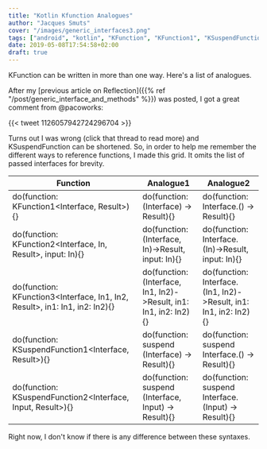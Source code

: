 ```yaml
---
title: "Kotlin Kfunction Analogues"
author: "Jacques Smuts"
cover: "/images/generic_interfaces3.png"
tags: ["android", "kotlin", "KFunction", "KFunction1", "KSuspendFunction", "KSuspendFunction1"]
date: 2019-05-08T17:54:58+02:00
draft: true
---
```


KFunction can be written in more than one way. Here's a list of analogues.

<!--more-->

After my [previous article on Reflection]({{% ref "/post/generic_interface_and_methods" %}}) was posted, I got a great comment from @pacoworks:

{{< tweet 1126057942724296704 >}}

Turns out I was wrong (click that thread to read more) and KSuspendFunction can be shortened. So, in order to help me remember the different ways to reference functions, I made this grid. It omits the list of passed interfaces for brevity.


| Function  | Analogue1 | Analogue2 |
| ------------- | ------------- | ------------- |
| do(function: KFunction1\<Interface, Result\>){} | do(function: (Interface) -> Result){} | do(function: Interface.() -> Result){} |
| do(function: KFunction2\<Interface, In, Result\>, input: In){} | do(function: (Interface, In)->Result, input: In){} | do(function: Interface.(In)->Result, input: In){} |
| do(function: KFunction3\<Interface, In1, In2, Result\>, in1: In1, in2: In2){} | do(function: (Interface, In1, In2)->Result, in1: In1, in2: In2){} | do(function: Interface.(In1, In2)->Result, in1: In1, in2: In2){} |
| do(function: KSuspendFunction1\<Interface, Result\>){} | do(function: suspend (Interface) -> Result){} | do(function: suspend Interface.() -> Result){} |
| do(function: KSuspendFunction2\<Interface, Input, Result\>){} | do(function: suspend (Interface, Input) -> Result){} | do(function: suspend Interface.(Input) -> Result){} |

Right now, I don't know if there is any difference between these syntaxes.